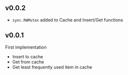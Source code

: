 ## v0.0.2

* `sync.RWMutex` added to Cache and Insert/Get functions

## v0.0.1

First implementation

* Insert to cache
* Get from cache
* Get least frequently used item in cache
